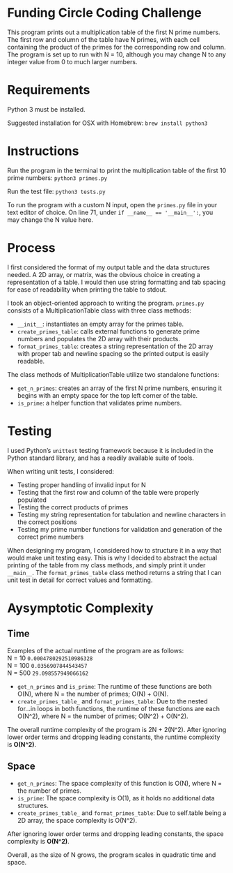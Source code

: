 # Funding Circle Coding Challenge
This program prints out a multiplication table of the first N prime numbers. The first row and column of the table have N primes, with each cell containing the product of the primes for the corresponding row and column. The program is set up to run with N = 10, although you may change N to any integer value from 0 to much larger numbers.

# Requirements
Python 3 must be installed.

Suggested installation for OSX with Homebrew:
`brew install python3`

# Instructions
Run the program in the terminal to print the multiplication table of the first 10 prime numbers:
`python3 primes.py`

Run the test file:
`python3 tests.py`

To run the program with a custom N input, open the `primes.py` file in your text editor of choice. On line 71, under `if __name__ == '__main__':`, you may change the N value here.

# Process
I first considered the format of my output table and the data structures needed. A 2D array, or matrix, was the obvious choice in creating a representation of a table. I would then use string formatting and tab spacing for ease of readability when printing the table to stdout. 

I took an object-oriented approach to writing the program. `primes.py` consists of a MultiplicationTable class with three class methods:
* `__init__`: instantiates an empty array for the primes table.
* `create_primes_table`: calls external functions to generate prime numbers and populates the 2D array with their products.
* `format_primes_table`: creates a string representation of the 2D array with proper tab and newline spacing so the printed output is easily readable.

The class methods of MultiplicationTable utilize two standalone functions:
* `get_n_primes`: creates an array of the first N prime numbers, ensuring it begins with an empty space for the top left corner of the table.
* `is_prime`: a helper function that validates prime numbers.

# Testing
I used Python’s `unittest` testing framework because it is included in the Python standard library, and has a readily available suite of tools. 

When writing unit tests, I considered:
* Testing proper handling of invalid input for N
* Testing that the first row and column of the table were properly populated
* Testing the correct products of primes
* Testing my string representation for tabulation and newline characters in the correct positions
* Testing my prime number functions for validation and generation of the correct prime numbers

When designing my program, I considered how to structure it in a way that would make unit testing easy. This is why I decided to abstract the actual printing of the table from my class methods, and simply print it under `__main__`.  The `format_primes_table` class method returns a string that I can unit test in detail for correct values and formatting.

# Aysymptotic Complexity
## Time
Examples of the actual runtime of the program are as follows:  
N = 10 `0.0004780292510986328`  
N = 100 `0.0356907844543457`  
N = 500 `29.098557949066162`  

* `get_n_primes` and `is_prime`: The runtime of these functions are both O(N), where N = the number of primes; O(N) + O(N).
* `create_primes_table_` and `format_primes_table`: Due to the nested for...in loops in both functions, the runtime of these functions are each O(N^2), where N = the number of primes; O(N^2) + O(N^2).

The overall runtime complexity of the program is 2N + 2(N^2). After ignoring lower order terms and dropping leading constants, the runtime complexity is **O(N^2)**.

## Space
* `get_n_primes`: The space complexity of this function is O(N), where N = the number of primes.
*  `is_prime`: The space complexity is O(1), as it holds no additional data structures.
* `create_primes_table_` and `format_primes_table`: Due to self.table being a 2D array, the space complexity is O(N^2).

After ignoring lower order terms and dropping leading constants, the space complexity is **O(N^2)**.

Overall, as the size of N grows, the program scales in quadratic time and space.
